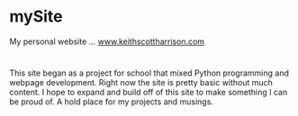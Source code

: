 # mySite
My personal website ... www.keithscottharrison.com
#
This site began as a project for school that mixed Python programming and webpage development. Right now the site is pretty
basic without much content. I hope to expand and build off of this site to make something I can be proud of. A hold place for
my projects and musings.
